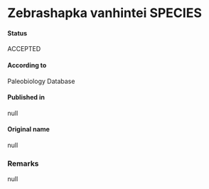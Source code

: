 Zebrashapka vanhintei SPECIES
=======

#### Status
ACCEPTED

#### According to
Paleobiology Database

#### Published in
null

#### Original name
null

### Remarks
null